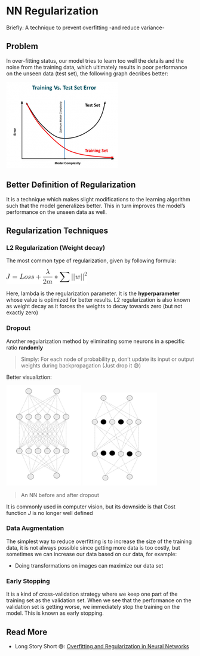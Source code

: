 # NN Regularization
Briefly: A technique to prevent overfitting -and reduce variance-

## Problem
 In over-fitting status, our model tries to learn too well the details and the noise from the training data, which ultimately results in poor performance on the unseen data (test set), the following graph decribes better:

<img src="../res/Overfitting.png" width="300"  />

## Better Definition of Regularization
It is a technique which makes slight modifications to the learning algorithm such that the model generalizes better. This in turn improves the model’s performance on the unseen data as well.

## Regularization Techniques

### L2 Regularization (Weight decay)
The most common type of regularization, given by following formula:

<img src="../res/formulas/CostL2.png" height="40"  />

Here, lambda is the regularization parameter. It is the **hyperparameter** whose value is optimized for better results. L2 regularization is also known as weight decay as it forces the weights to decay towards zero (but not exactly zero)

### Dropout
Another regularization method by eliminating some neurons in a specific ratio **randomly** 

> Simply: For each node of probability p, don’t update its input or output weights during backpropagation (Just drop it 😅)

Better visualiztion:
<p float="left">
    <img src="../res/NNWithoutDropout.JPG" width="200"  />
    <img src="../res/NNWithDropout.JPG" width="200"  />
</p>

> An NN before and after dropout

It is commonly used in computer vision, but its downside is that Cost function _J_ is no longer well defined


### Data Augmentation
The simplest way to reduce overfitting is to increase the size of the training data, it is not always possible since getting more data is too costly, but sometimes we can increase our data based on our data, for example:

* Doing transformations on images can maximize our data set

### Early Stopping
It is a kind of cross-validation strategy where we keep one part of the training set as the validation set. When we see that the performance on the validation set is getting worse, we immediately stop the training on the model. This is known as early stopping.

## Read More
* Long Story Short 😅: [Overfitting and Regularization in Neural Networks](https://medium.com/@rameshkjes/overfitting-and-regularization-in-neural-networks-d3d996e33c3)